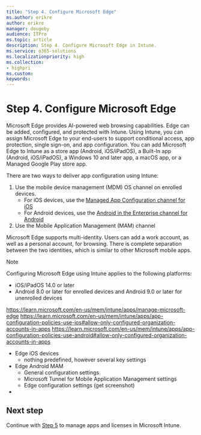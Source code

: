 ```yaml
---
title: "Step 4. Configure Microsoft Edge"
ms.author: erikre
author: erikre
manager: dougeby
audience: ITPro
ms.topic: article
description: Step 4. Configure Microsoft Edge in Intune.
ms.service: o365-solutions
ms.localizationpriority: high
ms.collection:
- highpri
ms.custom:
keywords:
---
```


# Step 4. Configure Microsoft Edge

Microsoft Edge provides AI-powered web browsing capabilities. Edge can be added, configured, and protected with Intune. Using Intune, you can assign Microsoft Edge to your end-users to support conditional access, app protection, single sign-on, and app configuration. You can add Microsoft Edge to Intune as a store app (Android, iOS/iPadOS), a Built-In app (Android, iOS/iPadOS), a Windows 10 and later app, a macOS app, or a Managed Google Play store app.

There are two ways to deliver app configuration using Intune:
1. Use the mobile device management (MDM) OS channel on enrolled devices. 
    - For iOS devices, use the [Managed App Configuration channel for iOS](https://developer.apple.com/library/content/samplecode/sc2279/Introduction/Intro.html) 
    - For Android devices, use the [Android in the Enterprise channel for Android](https://developer.android.com/work/managed-configurations)
2. Use the Mobile Application Management (MAM) channel

Microsoft Edge supports multi-identity. Users can add a work account, as well as a personal account, for browsing. There is complete separation between the two identities, which is similar to other Microsoft mobile apps.

> [!NOTE]
> Configuring Microsoft Edge using Intune applies to the following platforms:
> - iOS/iPadOS 14.0 or later
> - Android 8.0 or later for enrolled devices and Android 9.0 or later for unenrolled devices



https://learn.microsoft.com/en-us/mem/intune/apps/manage-microsoft-edge
https://learn.microsoft.com/en-us/mem/intune/apps/app-configuration-policies-use-ios#allow-only-configured-organization-accounts-in-apps
https://learn.microsoft.com/en-us/mem/intune/apps/app-configuration-policies-use-android#allow-only-configured-organization-accounts-in-apps

- Edge iOS devices
    - nothing predefined, however several key settings
- Edge Android MAM
    - General configuration settings
    - Microsoft Tunnel for Mobile Application Management settings
    - Edge configuration settings (get screenshot)
- 

## Next step
<!--
[![Step 5 to manage apps and licenses](../media/configure-managed-apps/configure-managed-apps-07.png)](apps-config-step-5.md)
-->
Continue with [Step 5](apps-config-step-5.md) to manage apps and licenses in Microsoft Intune.